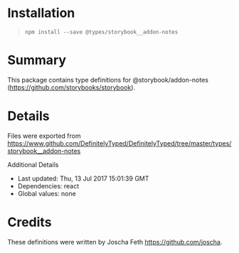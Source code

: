 # Installation
> `npm install --save @types/storybook__addon-notes`

# Summary
This package contains type definitions for @storybook/addon-notes (https://github.com/storybooks/storybook).

# Details
Files were exported from https://www.github.com/DefinitelyTyped/DefinitelyTyped/tree/master/types/storybook__addon-notes

Additional Details
 * Last updated: Thu, 13 Jul 2017 15:01:39 GMT
 * Dependencies: react
 * Global values: none

# Credits
These definitions were written by Joscha Feth <https://github.com/joscha>.
